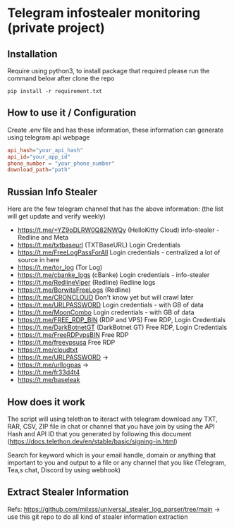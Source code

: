 # Telegram infostealer monitoring (private project)

## Installation
Require using python3, to install package that required please run the command below after clone the repo

``` shell
pip install -r requirement.txt
```

## How to use it / Configuration

Create .env file and has these information, these information can generate using telegram api webpage

``` conf
api_hash="your_api_hash"
api_id="your_app_id"
phone_number = "your_phone_number"
download_path="path"
```


## Russian Info Stealer 

Here are the few telegram channel that has the above information: (the list will get update and verify weekly) 
- https://t.me/+YZ9oDLRW0Q82NWQy (HelloKitty Cloud) info-stealer - Redline and Meta
- https://t.me/txtbaseurl (TXTBaseURL) Login Credentials 
- https://t.me/FreeLogPassForAll Login credentials - centralized a lot of source in here
- https://t.me/tor_log (Tor Log)
- https://t.me/cbanke_logs (cBanke) Login credentials - info-stealer
- https://t.me/RedlineViper (Redline) Redline logs
- https://t.me/BorwitaFreeLogs (Redline)
- https://t.me/CRONCLOUD Don't know yet but will crawl later
- https://t.me/URLPASSWORD Login credentials - with GB of data
- https://t.me/MoonCombo Login credentials - with GB of data
- https://t.me/FREE_RDP_BIN (RDP and VPS) Free RDP, Login Credentials
- https://t.me/DarkBotnetGT (DarkBotnet GT) Free RDP, Login Credentials
- https://t.me/FreeRDPvpsBIN Free RDP
- https://t.me/freevpsusa Free RDP
- https://t.me/cloudtxt 
- https://t.me/URLPASSWORD -> 
- https://t.me/urllogpas -> 
- https://t.me/fr33d4t4
- https://t.me/baseleak


## How does it work 

The script will using telethon to iteract with telegram download any TXT, RAR, CSV, ZIP file in chat or channel that you have join by using the API Hash and API ID that you generated by following this document (https://docs.telethon.dev/en/stable/basic/signing-in.html)

Search for keyword which is your email handle, domain or anything that important to you and output to a file or any channel that you like (Telegram, Tea,s chat, Discord by using webhook)

## Extract Stealer Information 

Refs: https://github.com/milxss/universal_stealer_log_parser/tree/main -> use this git repo to do all kind of stealer information extraction

